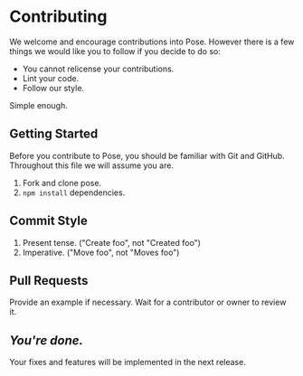 # Contributing
We welcome and encourage contributions into Pose.  However there is a few things we would like you to follow if you decide to do so:
 - You cannot relicense your contributions.
 - Lint your code.
 - Follow our style.

Simple enough.

## Getting Started
Before you contribute to Pose, you should be familiar with Git and GitHub.  Throughout this file we will assume you are.

 1. Fork and clone pose.
 2. `npm install` dependencies.

## Commit Style
 1. Present tense. ("Create foo", not "Created foo")
 2. Imperative. ("Move foo", not "Moves foo")

## Pull Requests
Provide an example if necessary.  Wait for a contributor or owner to review it.

## _You're done._
Your fixes and features will be implemented in the next release.
